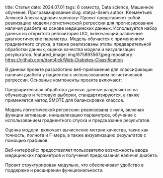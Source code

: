 title: Статья
date: 2024.07.01
tags: 6 семестр, Data science, Машинное обучение, Программирование
slug: statya-6sem
author: Клементьев Алексей Александрович
summary: Проект представляет собой реализацию модели логистической регрессии для прогнозирования наличия диабета на основе медицинских данных. Используется набор данных из открытого репозитория UCI, включающий различные диагностические параметры. Модель обучается с применением градиентного спуска, а также реализованы этапы предварительной обработки данных, оценки качества модели и визуализации результатов.
featured_image: img/675893567.jpeg
repository: https://github.com/dant4ick/Web-Diabetes-Classification

В данном проекте разработано веб-приложение для классификации наличия диабета у пациентов с использованием логистической регрессии. Основные компоненты проекта включают:

Предварительная обработка данных: данные разделяются на обучающую и тестовую выборки, стандартизируются, а также применяется метод SMOTE для балансировки классов.

Модель логистической регрессии: реализована с нуля, включая функции активации, инициализацию параметров, обучение с использованием градиентного спуска и предсказание результатов.

Оценка модели: включает вычисление метрик качества, таких как точность, полнота и F-мера, а также визуализацию результатов с помощью графиков.

Веб-интерфейс: предоставляет пользователю возможность ввода медицинских параметров и получения предсказания наличия диабета.

Проект структурирован модульно, что обеспечивает удобство в поддержке и расширении функциональности.

